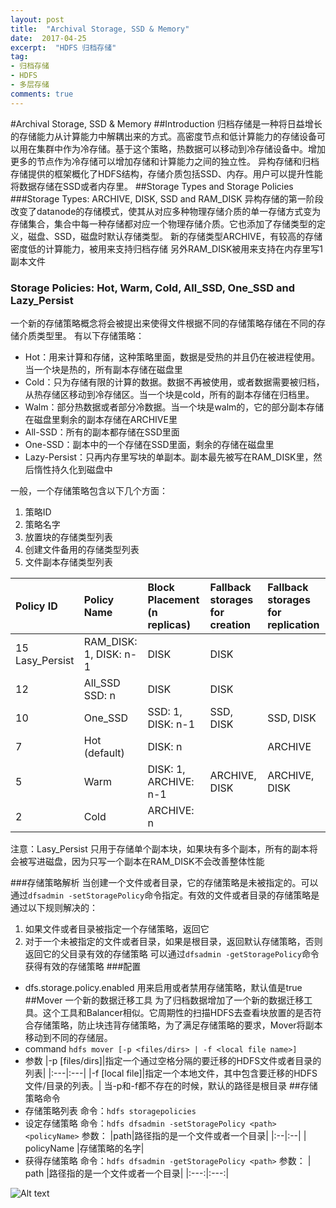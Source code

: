 ```yaml
---
layout: post
title:  "Archival Storage, SSD & Memory"
date:  2017-04-25
excerpt:  "HDFS 归档存储"
tag:
- 归档存储
- HDFS
- 多层存储
comments: true
---
```

#Archival Storage, SSD & Memory
##Introduction
归档存储是一种将日益增长的存储能力从计算能力中解耦出来的方式。高密度节点和低计算能力的存储设备可以用在集群中作为冷存储。基于这个策略，热数据可以移动到冷存储设备中。增加更多的节点作为冷存储可以增加存储和计算能力之间的独立性。
异构存储和归档存储提供的框架概化了HDFS结构，存储介质包括SSD、内存。用户可以提升性能将数据存储在SSD或者内存里。
##Storage Types and Storage Policies
###Storage Types: ARCHIVE, DISK, SSD and RAM_DISK
异构存储的第一阶段改变了datanode的存储模式，使其从对应多种物理存储介质的单一存储方式变为存储集合，集合中每一种存储都对应一个物理存储介质。它也添加了存储类型的定义，磁盘、SSD，磁盘时默认存储类型。
新的存储类型ARCHIVE，有较高的存储密度低的计算能力，被用来支持归档存储
另外RAM_DISK被用来支持在内存里写1副本文件
### Storage Policies: Hot, Warm, Cold, All_SSD, One_SSD and Lazy_Persist
一个新的存储策略概念将会被提出来使得文件根据不同的存储策略存储在不同的存储介质类型里。
有以下存储策略：
- Hot：用来计算和存储，这种策略里面，数据是受热的并且仍在被进程使用。当一个块是热的，所有副本存储在磁盘里
- Cold：只为存储有限的计算的数据。数据不再被使用，或者数据需要被归档，从热存储区移动到冷存储区。当一个块是cold，所有的副本存储在归档里。
- Walm：部分热数据或者部分冷数据。当一个块是walm的，它的部分副本存储在磁盘里剩余的副本存储在ARCHIVE里
- All-SSD：所有的副本都存储在SSD里面
- One-SSD：副本中的一个存储在SSD里面，剩余的存储在磁盘里
- Lazy-Persist：只再内存里写块的单副本。副本最先被写在RAM_DISK里，然后惰性持久化到磁盘中

一般，一个存储策略包含以下几个方面：
1. 策略ID
2. 策略名字
3. 放置块的存储类型列表
4. 创建文件备用的存储类型列表
5. 文件副本存储类型列表

|Policy ID	|Policy Name|	Block Placement (n  replicas)|	Fallback storages for creation	|Fallback storages for replication|
|:---|:---|:---|:---|:---|
|15	Lasy_Persist | RAM_DISK: 1, DISK: n-1 |	DISK|	DISK|
|12|	All_SSD	SSD: n|	DISK|	DISK|
|10	|One_SSD	|SSD: 1, DISK: n-1	|SSD, DISK|	SSD, DISK|
|7|	Hot (default)|	DISK: n	|<none>	|ARCHIVE|
|5|	Warm	|DISK: 1, ARCHIVE: n-1|	ARCHIVE, DISK|	ARCHIVE, DISK|
|2	|Cold|	ARCHIVE: n|	<none>|	<none>|
注意：Lasy_Persist 只用于存储单个副本块，如果块有多个副本，所有的副本将会被写进磁盘，因为只写一个副本在RAM_DISK不会改善整体性能

###存储策略解析
当创建一个文件或者目录，它的存储策略是未被指定的。可以通过`dfsadmin -setStoragePolicy`命令指定。有效的文件或者目录的存储策略是通过以下规则解决的：
1. 如果文件或者目录被指定一个存储策略，返回它
2. 对于一个未被指定的文件或者目录，如果是根目录，返回默认存储策略，否则返回它的父目录有效的存储策略
可以通过`dfsadmin -getStoragePolicy`命令获得有效的存储策略
###配置
- dfs.storage.policy.enabled 用来启用或者禁用存储策略，默认值是true
##Mover 一个新的数据迁移工具
为了归档数据增加了一个新的数据迁移工具。这个工具和Balancer相似。它周期性的扫描HDFS去查看块放置的是否符合存储策略，防止块违背存储策略，为了满足存储策略的要求，Mover将副本移动到不同的存储层。
- command
```hdfs mover [-p <files/dirs> | -f <local file name>]```
- 参数
|-p [files/dirs]|指定一个通过空格分隔的要迁移的HDFS文件或者目录的列表|
|:---|:---|
|-f  [local file]|指定一个本地文件，其中包含要迁移的HDFS文件/目录的列表。|
当-p和-f都不存在的时候，默认的路径是根目录
##存储策略命令
- 存储策略列表
命令：```hdfs storagepolicies```
- 设定存储策略
命令：```hdfs dfsadmin -setStoragePolicy <path> <policyName>```
参数：
|path|路径指的是一个文件或者一个目录|
|:--|:--|
| policyName |存储策略的名字|
- 获得存储策略
命令：```hdfs dfsadmin -getStoragePolicy <path>```
参数：
| path |路径指的是一个文件或者一个目录|
|:---:|:---:|

![Alt text](./1493107570734.png)
